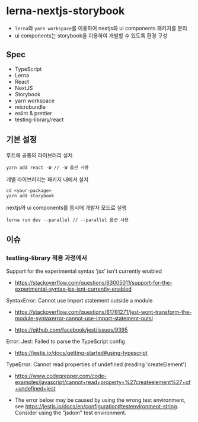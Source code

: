 # lerna-nextjs-storybook

- `lerna`와 `yarn workspace`를 이용하여 nextjs와 ui components 패키지를 분리
- ui components는 storybook을 이용하여 개발할 수 있도록 환경 구성

## Spec

- TypeScript
- Lerna
- React
- NextJS
- Storybook
- yarn workspace
- microbundle
- eslint & prettier
- testing-library/react

## 기본 설정

루트에 공통의 라이브러리 설치

```console
yarn add react -W // -W 옵션 사용
```

개별 라이브러리는 패키지 내에서 설치

```console
cd <your-package>
yarn add storybook
```

nextjs와 ui components를 동시에 개발자 모드로 실행

```console
lerna run dev --parallel // --parallel 옵션 사용
```

## 이슈

### testling-library 적용 과정에서

Support for the experimental syntax 'jsx' isn't currently enabled

- https://stackoverflow.com/questions/63005011/support-for-the-experimental-syntax-jsx-isnt-currently-enabled

SyntaxError: Cannot use import statement outside a module

- https://stackoverflow.com/questions/61781271/jest-wont-transform-the-module-syntaxerror-cannot-use-import-statement-outsi

- https://github.com/facebook/jest/issues/9395

Error: Jest: Failed to parse the TypeScript config

- https://jestjs.io/docs/getting-started#using-typescript

TypeError: Cannot read properties of undefined (reading 'createElement')

- https://www.codegrepper.com/code-examples/javascript/cannot+read+property+%27createelement%27+of+undefined+jest

- The error below may be caused by using the wrong test environment, see https://jestjs.io/docs/en/configuration#testenvironment-string.
  Consider using the "jsdom" test environment.
